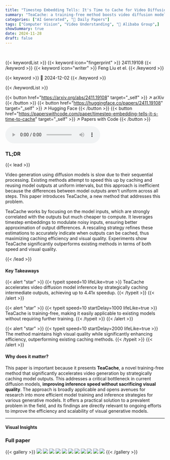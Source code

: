 ```yaml
---
title: "Timestep Embedding Tells: It's Time to Cache for Video Diffusion Model"
summary: "TeaCache: a training-free method boosts video diffusion model speed by up to 4.41x with minimal quality loss by cleverly caching intermediate outputs."
categories: ["AI Generated", "🤗 Daily Papers"]
tags: ["Computer Vision", "Video Understanding", "🏢 Alibaba Group",]
showSummary: true
date: 2024-11-28
draft: false
---
```


<br>

{{< keywordList >}}
{{< keyword icon="fingerprint" >}} 2411.19108 {{< /keyword >}}
{{< keyword icon="writer" >}} Feng Liu et el. {{< /keyword >}}
 
{{< keyword >}} 🤗 2024-12-02 {{< /keyword >}}
 
{{< /keywordList >}}

{{< button href="https://arxiv.org/abs/2411.19108" target="_self" >}}
↗ arXiv
{{< /button >}}
{{< button href="https://huggingface.co/papers/2411.19108" target="_self" >}}
↗ Hugging Face
{{< /button >}}
{{< button href="https://paperswithcode.com/paper/timestep-embedding-tells-it-s-time-to-cache" target="_self" >}}
↗ Papers with Code
{{< /button >}}



<audio controls>
    <source src="https://ai-paper-reviewer.com/2411.19108/podcast.wav" type="audio/wav">
    Your browser does not support the audio element.
</audio>


### TL;DR


{{< lead >}}

Video generation using diffusion models is slow due to their sequential processing. Existing methods attempt to speed this up by caching and reusing model outputs at uniform intervals, but this approach is inefficient because the differences between model outputs aren't uniform across all steps. This paper introduces TeaCache, a new method that addresses this problem.

TeaCache works by focusing on the model inputs, which are strongly correlated with the outputs but much cheaper to compute. It leverages timestep embeddings to modulate noisy inputs, ensuring better approximation of output differences.  A rescaling strategy refines these estimations to accurately indicate when outputs can be cached, thus maximizing caching efficiency and visual quality.  Experiments show TeaCache significantly outperforms existing methods in terms of both speed and visual quality.

{{< /lead >}}


#### Key Takeaways

{{< alert "star" >}}
{{< typeit speed=10 lifeLike=true >}} TeaCache accelerates video diffusion model inference by strategically caching intermediate outputs, achieving up to 4.41x speedup. {{< /typeit >}}
{{< /alert >}}

{{< alert "star" >}}
{{< typeit speed=10 startDelay=1000 lifeLike=true >}} TeaCache is training-free, making it easily applicable to existing models without requiring further training. {{< /typeit >}}
{{< /alert >}}

{{< alert "star" >}}
{{< typeit speed=10 startDelay=2000 lifeLike=true >}} The method maintains high visual quality while significantly enhancing efficiency, outperforming existing caching methods. {{< /typeit >}}
{{< /alert >}}

#### Why does it matter?
This paper is important because it presents **TeaCache**, a novel training-free method that significantly accelerates video generation by strategically caching model outputs.  This addresses a critical bottleneck in current diffusion models, **improving inference speed without sacrificing visual quality**.  The approach is broadly applicable and opens avenues for research into more efficient model training and inference strategies for various generative models. It offers a practical solution to a prevalent problem in the field, and its findings are directly relevant to ongoing efforts to improve the efficiency and scalability of visual generative models.

------
#### Visual Insights







### Full paper

{{< gallery >}}
<img src="https://ai-paper-reviewer.com/2411.19108/1.png" class="grid-w50 md:grid-w33 xl:grid-w25" />
<img src="https://ai-paper-reviewer.com/2411.19108/2.png" class="grid-w50 md:grid-w33 xl:grid-w25" />
<img src="https://ai-paper-reviewer.com/2411.19108/3.png" class="grid-w50 md:grid-w33 xl:grid-w25" />
<img src="https://ai-paper-reviewer.com/2411.19108/4.png" class="grid-w50 md:grid-w33 xl:grid-w25" />
<img src="https://ai-paper-reviewer.com/2411.19108/5.png" class="grid-w50 md:grid-w33 xl:grid-w25" />
<img src="https://ai-paper-reviewer.com/2411.19108/6.png" class="grid-w50 md:grid-w33 xl:grid-w25" />
<img src="https://ai-paper-reviewer.com/2411.19108/7.png" class="grid-w50 md:grid-w33 xl:grid-w25" />
<img src="https://ai-paper-reviewer.com/2411.19108/8.png" class="grid-w50 md:grid-w33 xl:grid-w25" />
<img src="https://ai-paper-reviewer.com/2411.19108/9.png" class="grid-w50 md:grid-w33 xl:grid-w25" />
<img src="https://ai-paper-reviewer.com/2411.19108/10.png" class="grid-w50 md:grid-w33 xl:grid-w25" />
<img src="https://ai-paper-reviewer.com/2411.19108/11.png" class="grid-w50 md:grid-w33 xl:grid-w25" />
{{< /gallery >}}